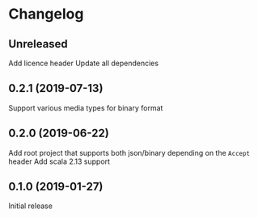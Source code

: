# Changelog

## Unreleased

Add licence header
Update all dependencies

## 0.2.1 (2019-07-13)

Support various media types for binary format

## 0.2.0 (2019-06-22)

Add root project that supports both json/binary depending on the `Accept` header
Add scala 2.13 support

## 0.1.0 (2019-01-27)

Initial release